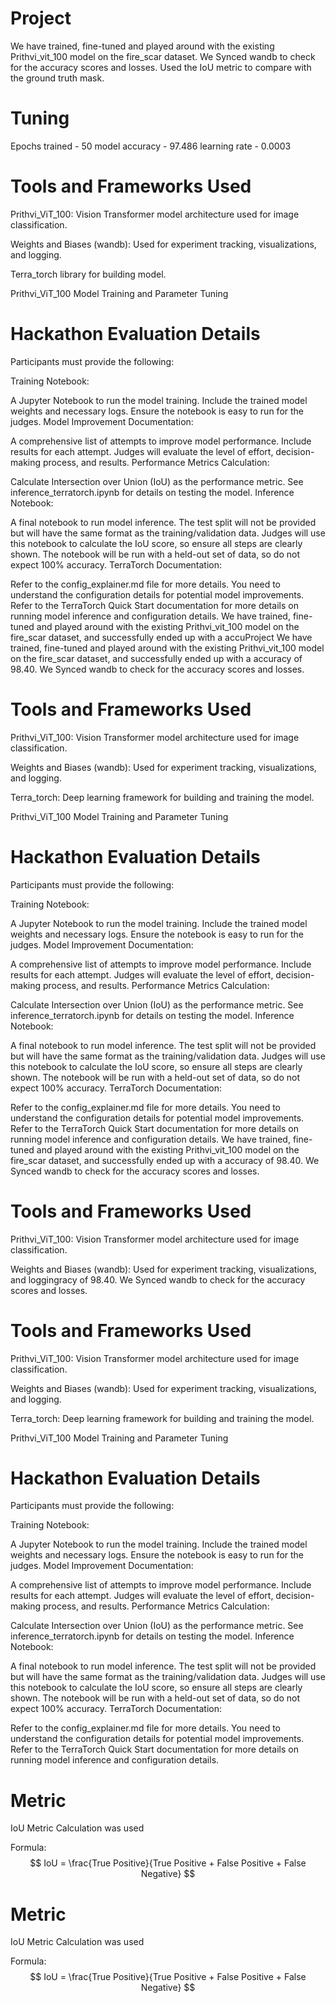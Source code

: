 # Project
We have trained, fine-tuned and played around with the existing Prithvi_vit_100 model on the fire_scar dataset. We Synced wandb to check for the accuracy scores and losses. Used the IoU metric to compare with the ground truth mask.

# Tuning 
Epochs trained - 50
model accuracy - 97.486
learning rate -  0.0003 

# Tools and Frameworks Used

Prithvi_ViT_100: Vision Transformer model architecture used for image classification.

Weights and Biases (wandb): Used for experiment tracking, visualizations, and logging.

Terra_torch library for building model.

Prithvi_ViT_100 Model Training and Parameter Tuning

# Hackathon Evaluation Details
Participants must provide the following:

Training Notebook:

A Jupyter Notebook to run the model training.
Include the trained model weights and necessary logs.
Ensure the notebook is easy to run for the judges.
Model Improvement Documentation:

A comprehensive list of attempts to improve model performance.
Include results for each attempt.
Judges will evaluate the level of effort, decision-making process, and results.
Performance Metrics Calculation:

Calculate Intersection over Union (IoU) as the performance metric.
See inference_terratorch.ipynb for details on testing the model.
Inference Notebook:

A final notebook to run model inference.
The test split will not be provided but will have the same format as the training/validation data.
Judges will use this notebook to calculate the IoU score, so ensure all steps are clearly shown.
The notebook will be run with a held-out set of data, so do not expect 100% accuracy.
TerraTorch Documentation:

Refer to the config_explainer.md file for more details. You need to understand the configuration details for potential model improvements.
Refer to the TerraTorch Quick Start documentation for more details on running model inference and configuration details.
We have trained, fine-tuned and played around with the existing Prithvi_vit_100 model on the fire_scar dataset, and successfully ended up with a accuProject
We have trained, fine-tuned and played around with the existing Prithvi_vit_100 model on the fire_scar dataset, and successfully ended up with a accuracy of 98.40. We Synced wandb to check for the accuracy scores and losses. 



# Tools and Frameworks Used

Prithvi_ViT_100: Vision Transformer model architecture used for image classification.

Weights and Biases (wandb): Used for experiment tracking, visualizations, and logging.

Terra_torch: Deep learning framework for building and training the model.

Prithvi_ViT_100 Model Training and Parameter Tuning

# Hackathon Evaluation Details
Participants must provide the following:

Training Notebook:

A Jupyter Notebook to run the model training.
Include the trained model weights and necessary logs.
Ensure the notebook is easy to run for the judges.
Model Improvement Documentation:

A comprehensive list of attempts to improve model performance.
Include results for each attempt.
Judges will evaluate the level of effort, decision-making process, and results.
Performance Metrics Calculation:

Calculate Intersection over Union (IoU) as the performance metric.
See inference_terratorch.ipynb for details on testing the model.
Inference Notebook:

A final notebook to run model inference.
The test split will not be provided but will have the same format as the training/validation data.
Judges will use this notebook to calculate the IoU score, so ensure all steps are clearly shown.
The notebook will be run with a held-out set of data, so do not expect 100% accuracy.
TerraTorch Documentation:

Refer to the config_explainer.md file for more details. You need to understand the configuration details for potential model improvements.
Refer to the TerraTorch Quick Start documentation for more details on running model inference and configuration details.
We have trained, fine-tuned and played around with the existing Prithvi_vit_100 model on the fire_scar dataset, and successfully ended up with a accuracy of 98.40. We Synced wandb to check for the accuracy scores and losses. 



# Tools and Frameworks Used

Prithvi_ViT_100: Vision Transformer model architecture used for image classification.

Weights and Biases (wandb): Used for experiment tracking, visualizations, and loggingracy of 98.40. We Synced wandb to check for the accuracy scores and losses. 



# Tools and Frameworks Used

Prithvi_ViT_100: Vision Transformer model architecture used for image classification.

Weights and Biases (wandb): Used for experiment tracking, visualizations, and logging.

Terra_torch: Deep learning framework for building and training the model.

Prithvi_ViT_100 Model Training and Parameter Tuning

# Hackathon Evaluation Details
Participants must provide the following:

Training Notebook:

A Jupyter Notebook to run the model training.
Include the trained model weights and necessary logs.
Ensure the notebook is easy to run for the judges.
Model Improvement Documentation:

A comprehensive list of attempts to improve model performance.
Include results for each attempt.
Judges will evaluate the level of effort, decision-making process, and results.
Performance Metrics Calculation:

Calculate Intersection over Union (IoU) as the performance metric.
See inference_terratorch.ipynb for details on testing the model.
Inference Notebook:

A final notebook to run model inference.
The test split will not be provided but will have the same format as the training/validation data.
Judges will use this notebook to calculate the IoU score, so ensure all steps are clearly shown.
The notebook will be run with a held-out set of data, so do not expect 100% accuracy.
TerraTorch Documentation:

Refer to the config_explainer.md file for more details. You need to understand the configuration details for potential model improvements.
Refer to the TerraTorch Quick Start documentation for more details on running model inference and configuration details.

# Metric
IoU Metric Calculation was used 

Formula: $$ IoU = \frac{True Positive}{True Positive + False Positive + False Negative} $$

 

# Metric
IoU Metric Calculation was used 

Formula: $$ IoU = \frac{True Positive}{True Positive + False Positive + False Negative} $$

 

